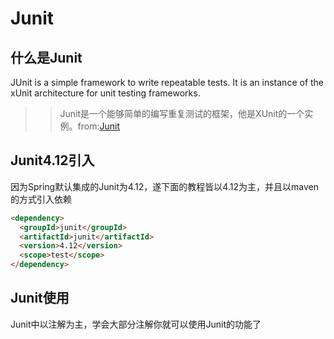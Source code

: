 # Junit

## 什么是Junit

JUnit is a simple framework to write repeatable tests. It is an instance of the xUnit architecture for unit testing frameworks.
>>Junit是一个能够简单的编写重复测试的框架，他是XUnit的一个实例。from:[Junit](https://junit.org/junit4/)

## Junit4.12引入

因为Spring默认集成的Junit为4.12，遂下面的教程皆以4.12为主，并且以maven的方式引入依赖

```html
<dependency>
  <groupId>junit</groupId>
  <artifactId>junit</artifactId>
  <version>4.12</version>
  <scope>test</scope>
</dependency> 
```

## Junit使用

Junit中以注解为主，学会大部分注解你就可以使用Junit的功能了

